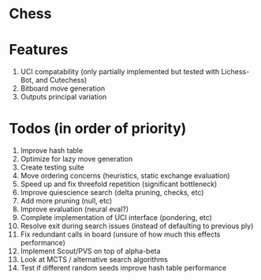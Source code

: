 # Chess

# Features
1. UCI compatability (only partially implemented but tested with Lichess-Bot, and Cutechess)
2. Bitboard move generation
3. Outputs principal variation

# Todos (in order of priority)
1. Improve hash table
1. Optimize for lazy move generation
3. Create testing suite
7. Move ordering concerns (heuristics, static exchange evaluation)
3. Speed up and fix threefold repetition (significant bottleneck)
4. Improve quiescience search (delta pruning, checks, etc)
5. Add more pruning (null, etc)
8. Improve evaluation (neural eval?)
6. Complete implementation of UCI interface (pondering, etc)
6. Resolve exit during search issues (instead of defaulting to previous ply)
2. Fix redundant calls in board (unsure of how much this effects performance)
9. Implement Scout/PVS on top of alpha-beta
9. Look at MCTS / alternative search algorithms
9. Test if different random seeds improve hash table performance
